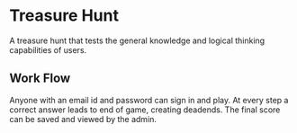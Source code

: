 # Treasure Hunt
A treasure hunt that tests the general knowledge and logical thinking capabilities of users.

## Work Flow
Anyone with an email id and password can sign in and play. At every step a correct answer leads to end of game, creating deadends.
The final score can be saved and viewed by the admin.
